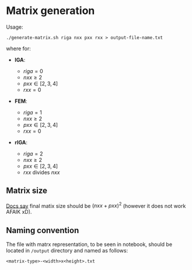 # Matrix generation

Usage: 

```
./generate-matrix.sh riga nxx pxx rxx > output-file-name.txt
```

where for:

* **IGA**:
	* $riga = 0$
	* $nxx \ge 2$
	* $pxx \in [2, 3, 4]$
	* $rxx = 0$

* **FEM**:
	* $riga = 1$
	* $nxx \ge 2$
	* $pxx \in [2, 3, 4]$
	* $rxx = 0$

* **rIGA**:
	* $riga = 2$
	* $nxx \ge 2$
	* $pxx \in [2, 3, 4]$
	* $rxx$ divides $nxx$


## Matrix size

[Docs say](https://upel2.cel.agh.edu.pl/wiet/pluginfile.php/103424/mod_resource/content/1/Opis%20mass_matrix.pdf) final 
matix size should be $(nxx + pxx)^2$ (however it does not work AFAIK xD).


## Naming convention

The file with matrx representation, to be seen in notebook, should be located in `/output` directory and named as follows:

```
<matrix-type>-<width>x<height>.txt
```
